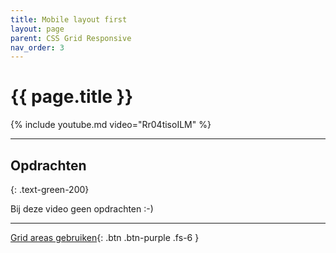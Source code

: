 ```yaml
---
title: Mobile layout first
layout: page
parent: CSS Grid Responsive 
nav_order: 3
---
```


# {{ page.title }}

{% include youtube.md video="Rr04tisoILM" %}

---

## Opdrachten
{: .text-green-200}

Bij deze video geen opdrachten :-)

---

[Grid areas gebruiken](3-mobile-grid-areas){: .btn .btn-purple .fs-6 }

